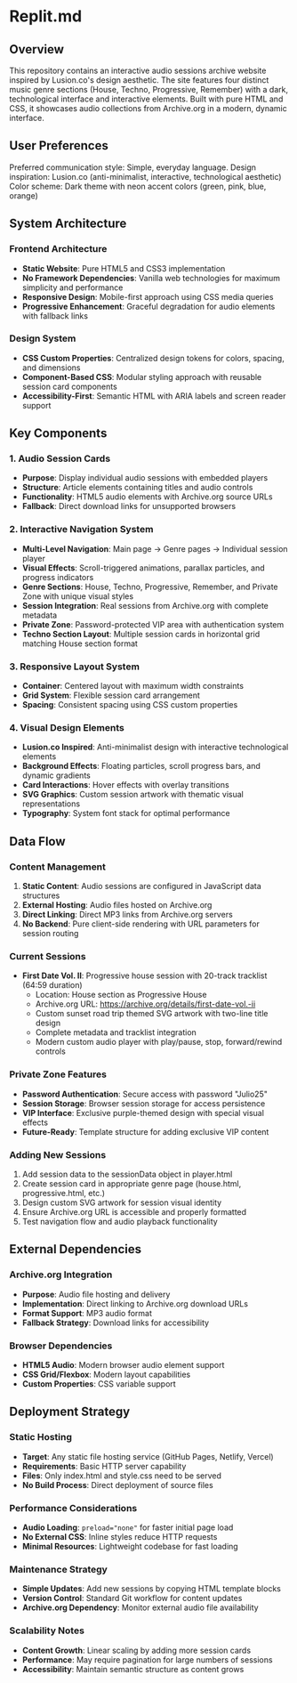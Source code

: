 # Replit.md

## Overview

This repository contains an interactive audio sessions archive website inspired by Lusion.co's design aesthetic. The site features four distinct music genre sections (House, Techno, Progressive, Remember) with a dark, technological interface and interactive elements. Built with pure HTML and CSS, it showcases audio collections from Archive.org in a modern, dynamic interface.

## User Preferences

Preferred communication style: Simple, everyday language.
Design inspiration: Lusion.co (anti-minimalist, interactive, technological aesthetic)
Color scheme: Dark theme with neon accent colors (green, pink, blue, orange)

## System Architecture

### Frontend Architecture
- **Static Website**: Pure HTML5 and CSS3 implementation
- **No Framework Dependencies**: Vanilla web technologies for maximum simplicity and performance
- **Responsive Design**: Mobile-first approach using CSS media queries
- **Progressive Enhancement**: Graceful degradation for audio elements with fallback links

### Design System
- **CSS Custom Properties**: Centralized design tokens for colors, spacing, and dimensions
- **Component-Based CSS**: Modular styling approach with reusable session card components
- **Accessibility-First**: Semantic HTML with ARIA labels and screen reader support

## Key Components

### 1. Audio Session Cards
- **Purpose**: Display individual audio sessions with embedded players
- **Structure**: Article elements containing titles and audio controls
- **Functionality**: HTML5 audio elements with Archive.org source URLs
- **Fallback**: Direct download links for unsupported browsers

### 2. Interactive Navigation System
- **Multi-Level Navigation**: Main page → Genre pages → Individual session player
- **Visual Effects**: Scroll-triggered animations, parallax particles, and progress indicators
- **Genre Sections**: House, Techno, Progressive, Remember, and Private Zone with unique visual styles
- **Session Integration**: Real sessions from Archive.org with complete metadata
- **Private Zone**: Password-protected VIP area with authentication system
- **Techno Section Layout**: Multiple session cards in horizontal grid matching House section format

### 3. Responsive Layout System
- **Container**: Centered layout with maximum width constraints
- **Grid System**: Flexible session card arrangement
- **Spacing**: Consistent spacing using CSS custom properties

### 4. Visual Design Elements
- **Lusion.co Inspired**: Anti-minimalist design with interactive technological elements
- **Background Effects**: Floating particles, scroll progress bars, and dynamic gradients
- **Card Interactions**: Hover effects with overlay transitions
- **SVG Graphics**: Custom session artwork with thematic visual representations
- **Typography**: System font stack for optimal performance

## Data Flow

### Content Management
1. **Static Content**: Audio sessions are configured in JavaScript data structures
2. **External Hosting**: Audio files hosted on Archive.org
3. **Direct Linking**: Direct MP3 links from Archive.org servers
4. **No Backend**: Pure client-side rendering with URL parameters for session routing

### Current Sessions
- **First Date Vol. II**: Progressive house session with 20-track tracklist (64:59 duration)
  - Location: House section as Progressive House
  - Archive.org URL: https://archive.org/details/first-date-vol.-ii
  - Custom sunset road trip themed SVG artwork with two-line title design
  - Complete metadata and tracklist integration
  - Modern custom audio player with play/pause, stop, forward/rewind controls

### Private Zone Features
- **Password Authentication**: Secure access with password "Julio25"
- **Session Storage**: Browser session storage for access persistence
- **VIP Interface**: Exclusive purple-themed design with special visual effects
- **Future-Ready**: Template structure for adding exclusive VIP content

### Adding New Sessions
1. Add session data to the sessionData object in player.html
2. Create session card in appropriate genre page (house.html, progressive.html, etc.)
3. Design custom SVG artwork for session visual identity
4. Ensure Archive.org URL is accessible and properly formatted
5. Test navigation flow and audio playback functionality

## External Dependencies

### Archive.org Integration
- **Purpose**: Audio file hosting and delivery
- **Implementation**: Direct linking to Archive.org download URLs
- **Format Support**: MP3 audio format
- **Fallback Strategy**: Download links for accessibility

### Browser Dependencies
- **HTML5 Audio**: Modern browser audio element support
- **CSS Grid/Flexbox**: Modern layout capabilities
- **Custom Properties**: CSS variable support

## Deployment Strategy

### Static Hosting
- **Target**: Any static file hosting service (GitHub Pages, Netlify, Vercel)
- **Requirements**: Basic HTTP server capability
- **Files**: Only index.html and style.css need to be served
- **No Build Process**: Direct deployment of source files

### Performance Considerations
- **Audio Loading**: `preload="none"` for faster initial page load
- **No External CSS**: Inline styles reduce HTTP requests
- **Minimal Resources**: Lightweight codebase for fast loading

### Maintenance Strategy
- **Simple Updates**: Add new sessions by copying HTML template blocks
- **Version Control**: Standard Git workflow for content updates
- **Archive.org Dependency**: Monitor external audio file availability

### Scalability Notes
- **Content Growth**: Linear scaling by adding more session cards
- **Performance**: May require pagination for large numbers of sessions
- **Accessibility**: Maintain semantic structure as content grows
